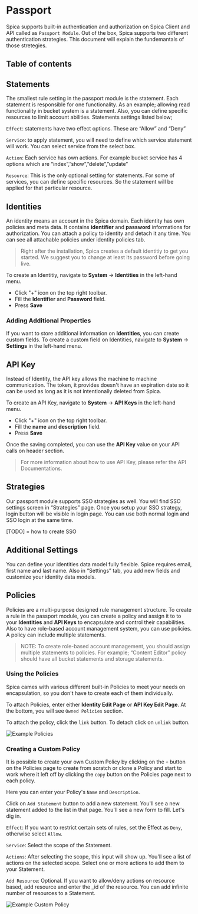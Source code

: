# Passport

Spica supports built-in authentication and authorization on Spica Client and API called as `Passport Module`. Out of the box, Spica supports two different authentication strategies. This document will explain the fundemantals of those stretegies.

## Table of contents

## Statements
The smallest rule setting in the passport module is the statement. Each statement is responsible for one functionality. As an example; allowing read functionality in bucket system is a statement. Also, you can define specific resources to limit account abilities. Statements settings listed below;

`Effect`: statements have two effect options. These are “Allow” and “Deny”

`Service`: to apply statement, you will need to define which service statement will work. You can select service from the select box.

`Action`: Each service has own actions. For example bucket service has 4 options which are “index”,”show”,”delete”,”update”

`Resource`: This is the only optional setting for statements. For some of services, you can define specific resources. So the statement will be applied for that particular resource.

## Identities
An identity means an account in the Spica domain. Each identity has own policies and meta data. It contains **identifier** and **password** informations for authorization. You can attach a policy to identity and detach it any time. You can see all attachable policies under identity policies tab. 

> Right after the installation, Spica creates a default identitiy to get you started. We suggest you to change at least its password before going live.

To create an Identitiy, navigate to **System** -> **Identities** in the left-hand menu.

- Click "+" icon on the top right toolbar.
- Fill the **Identifier** and **Password** field.
- Press **Save**

### Adding Additional Properties

If you want to store additional information on **Identities**, you can create custom fields. To create a custom field on Identities, navigate to **System** -> **Settings** in the left-hand menu.

## API Key

Instead of Identity, the API key allows the machine to machine communication. The token, it provides doesn't have an expiration date so it can be used as long as it is not intentionally deleted from Spica.

To create an API Key, navigate to **System** -> **API Keys** in the left-hand menu.

- Click "+" icon on the top right toolbar.
- Fill the **name** and **description** field.
- Press **Save**

Once the saving completed, you can use the **API Key** value on your API calls on header section.

> For more information about how to use API Key, please refer the API Documentations.

## Strategies
Our passport module supports SSO strategies as well. You will find SSO settings screen in “Strategies” page. Once you setup your SSO strategy, login button will be visible in login page. You can use both normal login and SSO login at the same time.

[TODO] = how to create SSO

## Additional Settings
You can define your identities data model fully flexible. Spice requires email, first name and last name. Also in “Settings” tab, you add new fields and customize your identity data models.

## Policies


Policies are a multi-purpose designed rule management structure. To create a rule in the passport module, you can create a policy and assign it to to your **Identities** and **API Keys** to encapsulate and control their capabilities. Also to have role-based account management system, you can use policies. A policy can include multiple statements. 

> NOTE: To create role-based account management, you should assign multiple statements to policies. For example; “Content Editor” policy should have all bucket statements and storage statements.

### Using the Policies

Spica cames with various different built-in Policies to meet your needs on encapsulation, so you don't have to create each of them individually.

To attach Policies, enter either **Identity Edit Page** or **API Key Edit Page**. At the bottom, you will see `Owned Policies` section.

To attach the policy, click the `link` button. To detach click on `unlink` button.

![Example Policies](assets/images/docs/passport/policies.png)

### Creating a Custom Policy

It is possible to create your own Custom Policy by clicking on the `+` button on the Policies page to create from scratch or clone a Policy and start to work where it left off by clicking the `copy` button on the Policies page next to each policy.

Here you can enter your Policy's `Name` and `Description`.

Click on `Add Statement` button to add a new statement. You'll see a new statement added to the list in that page. You'll see a new form to fill. Let's dig in.

`Effect`: If you want to restrict certain sets of rules, set the Effect as `Deny`, otherwise select `Allow`.

`Service`: Select the scope of the Statement.

`Actions`: After selecting the scope, this input will show up. You'll see a list of actions on the selected scope. Select one or more actions to add them to your Statement.

`Add Resource`: Optional. If you want to allow/deny actions on resource based, add resource and enter the \_id of the resource. You can add infinite number of resources to a Statement.

![Example Custom Policy](assets/images/docs/passport/custom_policies.png)

